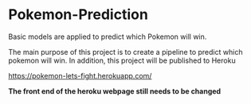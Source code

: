 # Pokemon-Prediction
Basic models are applied to predict which Pokemon will win.

The main purpose of this project is to create a pipeline to predict which pokemon will win. In addition, this project will be published to Heroku

https://pokemon-lets-fight.herokuapp.com/

**The front end of the heroku webpage still needs to be changed**
